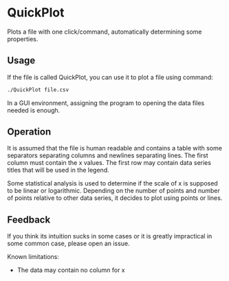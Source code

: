 # QuickPlot
Plots a file with one click/command, automatically determining some properties.

## Usage
If the file is called QuickPlot, you can use it to plot a file using command:
```sh
./QuickPlot file.csv
```
In a GUI environment, assigning the program to opening the data files needed is enough.

## Operation
It is assumed that the file is human readable and contains a table with some separators separating columns and newlines separating lines. The first column must contain the x values. The first row may contain data series titles that will be used in the legend.

Some statistical analysis is used to determine if the scale of x is supposed to be linear or logarithmic. Depending on the number of points and number of points relative to other data series, it decides to plot using points or lines.

## Feedback
If you think its intuition sucks in some cases or it is greatly impractical in some common case, please open an issue.

Known limitations:

* The data may contain no column for x